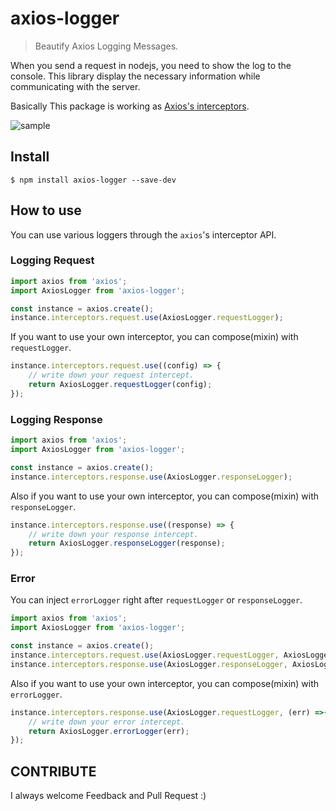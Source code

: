 # axios-logger

> Beautify Axios Logging Messages.

When you send a request in nodejs, you need to show the log to the console.
This library display the necessary information while communicating with the server.

Basically This package is working as [Axios's interceptors](https://github.com/axios/axios#interceptors).

![sample](https://user-images.githubusercontent.com/10627668/41816761-1700b662-77c8-11e8-80d4-7d223169364a.png)

## Install

```
$ npm install axios-logger --save-dev
```

## How to use

You can use various loggers through the `axios`'s interceptor API.

### Logging Request

```javascript
import axios from 'axios';
import AxiosLogger from 'axios-logger';

const instance = axios.create();
instance.interceptors.request.use(AxiosLogger.requestLogger);
```

If you want to use your own interceptor, you can compose(mixin) with `requestLogger`.

```javascript
instance.interceptors.request.use((config) => {
    // write down your request intercept.
    return AxiosLogger.requestLogger(config);
});
```

### Logging Response

```javascript
import axios from 'axios';
import AxiosLogger from 'axios-logger';

const instance = axios.create();
instance.interceptors.response.use(AxiosLogger.responseLogger);
```

Also if you want to use your own interceptor, you can compose(mixin) with `responseLogger`.

```javascript
instance.interceptors.response.use((response) => {
    // write down your response intercept.
    return AxiosLogger.responseLogger(response);
});
```

### Error

You can inject `errorLogger` right after `requestLogger` or `responseLogger`.

```javascript
import axios from 'axios';
import AxiosLogger from 'axios-logger';

const instance = axios.create();
instance.interceptors.request.use(AxiosLogger.requestLogger, AxiosLogger.errorLogger);
instance.interceptors.response.use(AxiosLogger.responseLogger, AxiosLogger.errorLogger);
```

Also if you want to use your own interceptor, you can compose(mixin) with `errorLogger`.

```javascript
instance.interceptors.response.use(AxiosLogger.requestLogger, (err) =>{
    // write down your error intercept.
    return AxiosLogger.errorLogger(err);
});
```

## CONTRIBUTE

I always welcome Feedback and Pull Request :)
